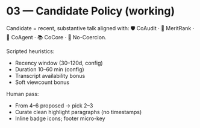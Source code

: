 # 03 — Candidate Policy (working)

Candidate = recent, substantive talk aligned with:
🛡️ CoAudit · 🧮 MeritRank · 🤝 CoAgent · 📚 CoCore · 🧭 No-Coercion.

Scripted heuristics:
- Recency window (30–120d, config)
- Duration 10–60 min (config)
- Transcript availability bonus
- Soft viewcount bonus

Human pass:
- From 4–6 proposed → pick 2–3
- Curate clean highlight paragraphs (no timestamps)
- Inline badge icons; footer micro-key
